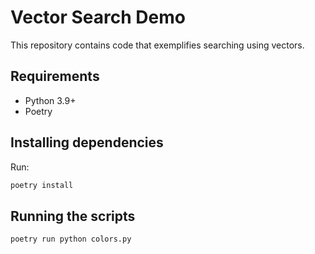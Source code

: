 # Vector Search Demo

This repository contains code that exemplifies searching using vectors.

## Requirements

- Python 3.9+
- Poetry

## Installing dependencies

Run:

```bash
poetry install
```

## Running the scripts

```bash
poetry run python colors.py
```
